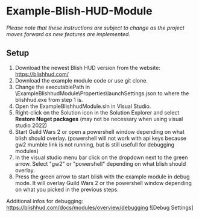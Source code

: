 # Example-Blish-HUD-Module

*Please note that these instructions are subject to change as the project moves forward as new features are implemented.*

## Setup

1. Download the newest Blish HUD version from the website: https://blishhud.com/
2. Download the example module code or use git clone.
3. Change the executablePath in \ExampleBlishhudModule\Properties\launchSettings.json to where the blishhud.exe from step 1 is.
4. Open the ExampleBlishhudModule.sln in Visual Studio. 
5. Right-click on the Solution icon in the Solution Explorer and select **Restore Nuget packages** (may not be necessary when using visual studio 2022)
6. Start Guild Wars 2 or open a powershell window depending on what blish should overlay. (powershell will not work with api keys because gw2 mumble link is not running, but is still usefull for debugging modules)
6. In the visual studio menu bar click on the dropdown next to the green arrow. Select "gw2" or "powershell" depending on what blish should overlay.
7. Press the green arrow to start blish with the example module in debug mode. It will overlay Guild Wars 2 or the powershell window depending on what you picked in the previous steps.

Additional infos for debugging: https://blishhud.com/docs/modules/overview/debugging ![Debug Settings]
